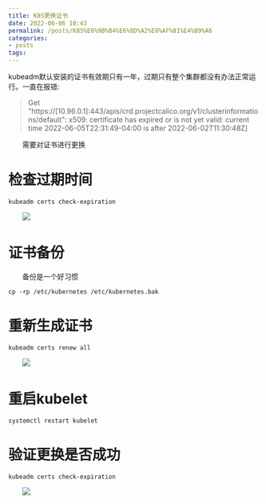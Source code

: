 ```yaml
---
title: K8S更换证书
date: 2022-06-06 10:43
permalink: /posts/K8S%E6%9B%B4%E6%8D%A2%E8%AF%81%E4%B9%A6
categories:
- posts
tags: 
---
```

kubeadm默认安装的证书有效期只有一年，过期只有整个集群都没有办法正常运行。一直在报错:

> Get "https://[10.96.0.1]:443/apis/crd.projectcalico.org/v1/clusterinformations/default": x509: certificate has expired or is not yet valid: current time 2022-06-05T22:31:49-04:00 is after 2022-06-02T11:30:48Z]
>

　　需要对证书进行更换

# 检查过期时间

```shell
kubeadm certs check-expiration
```

　　![](https://image.ztianzeng.com/uPic/20220606104802.png)

# 证书备份

　　备份是一个好习惯

```shell
cp -rp /etc/kubernetes /etc/kubernetes.bak
```

# 重新生成证书

```shell
kubeadm certs renew all
```

　　![](https://image.ztianzeng.com/uPic/20220606104753.png)

# 重启kubelet

```shell
systemctl restart kubelet
```

# 验证更换是否成功

```shell
kubeadm certs check-expiration
```

　　![](https://image.ztianzeng.com/uPic/20220606104802.png)

　　‍
